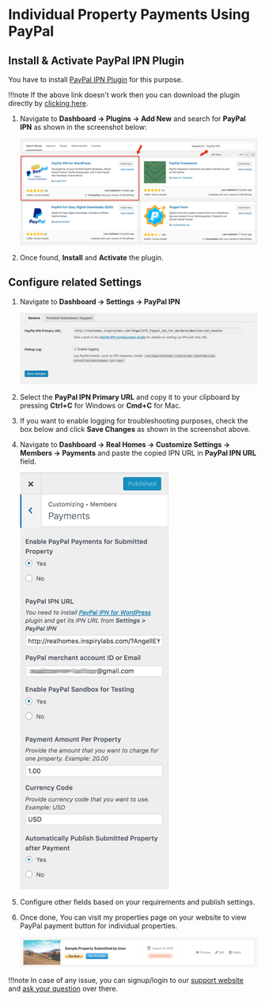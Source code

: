 # Individual Property Payments Using PayPal

## Install & Activate PayPal IPN Plugin

You have to install [PayPal IPN Plugin](https://wordpress.org/plugins/paypal-ipn/) for this purpose.

!!!note
	If the above link doesn't work then you can download the plugin directly by [clicking here](https://github.com/InspiryThemes/paypal-ipn/archive/master.zip).

1. Navigate to **Dashboard → Plugins → Add New** and search for **PayPal IPN** as shown in the screenshot below: 
	
	![Install PayPal IPN Plugin](images/other-features/search-for-paypal-ipn.png)

2. Once found, **Install** and **Activate** the plugin.

## Configure related Settings

1. Navigate to **Dashboard → Settings → PayPal IPN** 

	![PayPal IP Settings](images/other-features/wordpress-paypal-ipn-general-settings.png)
	
2. Select the **PayPal IPN Primary URL** and copy it to your clipboard by pressing **Ctrl+C** for Windows or **Cmd+C** for Mac.

3. If you want to enable logging for troubleshooting purposes, check the box below and click **Save Changes** as shown in the screenshot above.

4. Navigate to **Dashboard → Real Homes → Customize Settings → Members → Payments** and paste the copied IPN URL in **PayPal IPN URL** field.

	![PayPal Property Payment Settings](images/other-features/payment-per-property.png)
	
5. Configure other fields based on your requirements and publish settings.

6. Once done, You can visit my properties page on your website to view PayPal payment button for individual properties.

	![My Properties Payment Buttons](images/other-features/my-properties-payment-buttons.png)

!!!note
	In case of any issue, you can signup/login to our [support website](https://support.inspirythemes.com/login-register/) and [ask your question](https://support.inspirythemes.com/ask-question/) over there.